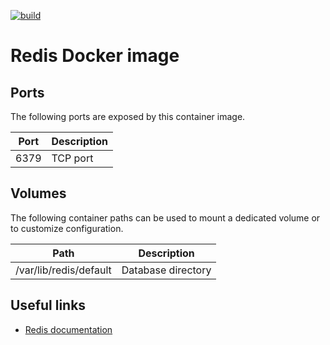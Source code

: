 [![build](https://github.com/fab-infra/docker-redis/actions/workflows/build.yml/badge.svg)](https://github.com/fab-infra/docker-redis/actions/workflows/build.yml)

# Redis Docker image

## Ports

The following ports are exposed by this container image.

| Port | Description |
| ---- | ----------- |
| 6379 | TCP port |

## Volumes

The following container paths can be used to mount a dedicated volume or to customize configuration.

| Path | Description |
| ---- | ----------- |
| /var/lib/redis/default | Database directory |

## Useful links

- [Redis documentation](https://redis.io/documentation)
